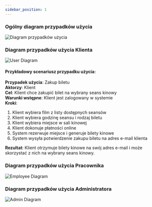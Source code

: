 ```yaml
---
sidebar_position: 1
---
```

<div style={{textAlign: 'center'}}>

### Ogólny diagram przypadków użycia
![Diagram przypadków użycia](http://www.plantuml.com/plantuml/dsvg/XPJDZjCm58NtVehBhEXYfEd_p0ODcYKW8H12OkScjyrj_5FPDwfIn0wUWiUOBRkXxuKpYak24x6hltDEphLbzzwpT5nf1PN71-bHlE02DO8laREY5Wgt36p1qQvWoCbXncIDa1bR1syKeU5syTx9p1uDbUtwTQx9a6Sdmqg89YdDJY5yh3sZXgy2cjOijCBL1znZOytsyWgaXqyFqwxyrkxiKHh2LfnrnS_r-UUHa5LZ08S735kIhcgzyxvty_JeO4jAHtqne7kKnaV3Si2W2VS-YxEkkeuligmEi2657B-m7XmNct4BycmT4PoaVdeC_Foz3TrsG-ziNc-fRCu7Scdgh03hxSOUmw_MVzSlKVySsVIcFwGx_VwHd_f7XZgQfwDcBvNK12MPKAuf1cQZWRWnG_AlVJvgBwtXfg0w_wgvVBvG8HvpYx5Se2nZ2_ZdArR5rFA_ROTuUJjTg_6kO0_cK3O-wLe8Q1y8N5-_WfU1JH8qIz4yHOiKBLEqIj4wHRSfkalHz6OY0hoywGkVJWRnR1ZFX_6Y-NZ_3-AYBIUZqcfS2Xlz9kxHv9LMVm00)
### Diagram przypadków użycia Klienta
![User Diagram](http://www.plantuml.com/plantuml/dsvg/VP0zJiD048NxFSMG2WgkWD833HH8TEFr91xlpqGxOraRHCSjE4PQkYZtmW4aXAFGhTxtzcdUMwfXiI55Ts4T9G8DPBwhBjBAm0GAhpk3bWjvOyaElKc1syYKpHr5pEj8i7YiQfJ02cR5u7i6YXIiI6Q_pTLtq4Q4PiA7Zmg1iupKBm0LzFldYuEVMBY-WSi7wacjeE_nwY-vaxMCc9bc-bCzl8zC5cbYK6X3Kp4imucjsUyAh3YcCqW9ivvXYQbNZpFuZ67OGCEHRFZtgexLf3335jD-D-c7jvd_Njgwud3i3Ir-3ISgZOpJwoGw_axnwfQKso75Jm00)

</div>

#### Przykładowy scenariusz przypadku użycia:
**Przypadek użycia**: Zakup biletu  
**Aktorzy**: Klient     
**Cel**: Klient chce zakupić bilet na wybrany seans kinowy  
**Warunki wstępne**: Klient jest zalogowany w systemie  
**Kroki**:
1. Klient wybiera film z listy dostępnych seansów
2. Klient wybiera godzinę seansu i rodzaj biletu
3. Klient wybiera miejsce w sali kinowej
4. Klient dokonuje płatności online
5. System rezerwuje miejsce i generuje bilety kinowe
6. System wysyła potwierdzenie zakupu biletu na adres e-mail klienta

**Rezultat**: Klient otrzymuje bilety kinowe na swój adres e-mail i może skorzystać z nich na wybrany seans kinowy.

<div style={{textAlign: 'center'}}>

### Diagram przypadków użycia Pracownika
![Employee Diagram](http://www.plantuml.com/plantuml/dsvg/XOynKWCn34LxdqAa8aMkmEG8pD3H2UydgzYMCx9sThmC9IUYfGFknOOKTAILtd_ItpTdywbacXeYD-nGJhbs8DpuY09g2Hx77ZAUdRoIoM5q6iGGNQe6ZbwDxerZdLLIECzP3ncqUUZDKSYDjN6AHo5a9BUg4XVjSQGXCpsjw--FJacqpZXkY1krI_8bq9-PTdTq-yYsVBqD2wk032UipxEXRFyd6sSkSZdHYroX5owVxxD0XQ-ogQgVrTDQmTClj6QtuJNieSDKyWy0)
### Diagram przypadków użycia Administratora
![Admin Diagram](http://www.plantuml.com/plantuml/dsvg/ZSunKaGX383XdbF4hRJOApZh6Upi8iHzMI0u90p3SomzaQsTUYzveuvZfINpyoKvg66rbXCq9OzAUmoPnPtPGfb08vbVXajqPs05AXyNWy2Ll74HXzvAXQkDi5h5-N9RGpacWjtrKACCCuXYz2S6IXIj5c6_ol0BX8HmE_Fxou38KZgTTe0A-YaV7FoU3ljBEB_1khuzXHM52PeQTYPXpFp5siNVB1QnJTnNzAKBnzVd_W_Mvlykt-lQFDlY3tzq1vBGSle0)

</div>